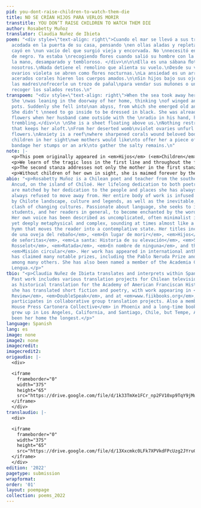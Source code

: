 ```yaml
---
pid: you-dont-raise-children-to-watch-them-die
title: NO SE CRÍAN HIJOS PARA VERLOS MORIR
transtitle: YOU DON’T RAISE CHILDREN TO WATCH THEM DIE
author: Rosabetty Muñoz
translator: Claudia Nuñez de Ibieta
poem: "<div style=\"text-align: right\">Cuando el mar se llevó a sus tres hijos Ella\nestaba
  acodada en la puerta de su casa, pensando \nen ollas aladas y repletas. De pronto
  cayó en \nun vacío del que surgió vieja y encorvada. No \nnecesitó entrar para vestirse
  de negro. Ya estaba \nrecogiendo ﬂores cuando salió su hombre con la \nradio en
  la mano, desamparado y tembloroso. </div>\n\n\nElla es una sábana ﬂotando sobre
  nosotros.\nNada detiene el remolino que alienta su vuelo.\nDesde su vientre deshabitado\nlos
  ovarios violeta se abren como ﬂores nocturnas.\nLa ansiedad es un arrecife\ndonde
  acerados corales hieren los cuerpos amados.\n\nSin hijos bajo sus ojos\nquisiéramos
  las madres\nofrecerle un trozo de pañal\npara vendar sus muñones o un arca\ndonde
  recoger los salados restos.\n"
transpoem: "<div style=\"text-align: right\">When the sea took away her three sons
  She \nwas leaning in the doorway of her home, thinking \nof winged and brimming
  pots. Suddenly she fell into\nan abyss, from which she emerged old and hunched.
  She didn’t \nneed to go inside to be dressed in black. She was already \ngathering
  flowers when her husband came outside with the \nradio in his hand, helpless and
  trembling.</div>\n \nShe is a sheet floating above us.\nNothing restrains the whirlwind
  that keeps her aloft.\nFrom her deserted womb\nviolet ovaries unfurl like night-blooming
  flowers.\nAnxiety is a reef\nwhere sharpened corals wound beloved bodies.\n\nWithout
  children in her sight\nwe mothers would like\nto offer her a piece of diaper cloth\nto
  bandage her stumps or an ark\nto gather the salty remains.\n"
note: |-
  <p>This poem originally appeared in <em>Hijos</em> (<em>Children</em>, 1991), a sublimely beautiful collection of Muñoz’s poems centered around pregnancy and motherhood. This image-rich, heart-aching piece — the final poem in the collection — is based on a real event from the time. In a historical context, such tragedies occur all too often in the maritime culture of Chiloé, as perhaps they do in other places, and the individual loss and grief conveyed become universal in significance. The particular language and imagery of Muñoz’s poetry, however, is specific to the culture, lore and landscape of the Chiloé archipelago, and is one of the most essential elements throughout her entire body of work.</p>
  <p>We learn of the tragic loss in the first line and throughout the first stanza. In robbing her of her children, the sea not only took them — <em>se los llevó</em>, but “took them away”; the line becomes more similar in length to the original and emphasizes the loss. While their mother leaned in the doorway, awaiting their safe return and anticipating a successful catch, the pots of fish and seafood stew she was already planning would not merely be full, but <em>rebosantes</em> — “brimming” in joyous abundance. The traditional clay pots, with handles like folded “wings,” embody the magic of the hearth, the reward for such hard, often dangerous, labor at sea. She is endowed by the poet — a mother of three herself — with a powerful, unquestionable sense of maternal intuition. She somehow knows and feels the ultimate loss before her husband hears the tragic news reported on the radio. An abyss of devastation swallows her and spits her out, shrunken and aged. In a traditional culture not unfamiliar with tragedies at sea, it isn’t odd that she is already “dressed in black” and “gathering flowers” by the time he comes outside, “helpless and trembling.”</p>
  <p>The second stanza addresses not only the mother in the first stanza, but all grieving mothers, forever unmoored. In the second line, my approach to translating the image into English resulted in a more adaptive choice. From the original, “nada detiene el remolino que alienta su vuelo,” <em>remolino</em> can mean a whirlpool or a whirlwind. Instead of the more obvious reference to water, I chose the reference to air, for its connection to the rest of the phrase, <em>que alienta su vuelo</em> (“that encourages her flight”), and settled on “nothing restrains the whirlwind that keeps her aloft.”</p>
  <p>Without children of her own in sight, she is maimed forever by the loss. The other mothers know there’s no possible consolation, but can only offer gestures of compassion.</p>
abio: "<p>Rosabetty Muñoz is a Chilean poet and teacher from the southern city of
  Ancud, on the island of Chiloé. Her lifelong dedication to both poetry and education
  are matched by her dedication to the people and places she has always known, and
  always refused to move away from. Her entire body of work is infused with and inspired
  by Chilote landscape, culture and legends, as well as the inevitable, present-day
  clash of changing cultures. Passionate about language, she seeks to inspire her
  students, and her readers in general, to become enchanted by the words they hear.
  Her own voice has been described as uncomplicated, often minimalist in appearance,
  yet deeply metaphysical and complex, sounding at times almost like a prayer or a
  hymn that moves the reader into a contemplative state. Her titles include <em>Canto
  de una oveja del rebaño</em>, <em>En lugar de morir</em>, <em>Hijos</em>, <em>Baile
  de señoritas</em>, <em>La santa: Historia de su elevación</em>, <em>Sombras en el
  Rosselot</em>, <em>Ratada</em>, <em>En nombre de ninguna</em>, and the anthology
  <em>Misión circular</em>. Her work has appeared in international anthologies, and
  has claimed many notable prizes, including the Pablo Neruda Prize and the Altazor,
  among many others. She has also been named a member of the Academia Chilena de la
  Lengua.</p>"
tbio: "<p>Claudia Nuñez de Ibieta translates and interprets within Spanish and English.
  Past work includes various translation projects for Chilean television, as well
  as historical translation for the Academy of American Franciscan History. More recently,
  she has translated short fiction and poetry, with work appearing in <em>Harpy Hybrid
  Review</em>, <em>DoubleSpeak</em>, and at <em>www.fiikbooks.org</em>, where she
  participates in collaborative group translation projects. Also a member of the <em>Cardboard
  House Press Cartonera Collective</em> in Phoenix and a long-time bookseller, she
  grew up in Los Angeles, California, and Santiago, Chile, but Tempe, Arizona, has
  been her home the longest.</p>"
language: Spanish
lang: es
image: none
image2: none
imagecredit: 
imagecredit2: 
origaudio: |-
  <div>

  <iframe
    frameborder="0"
    width="375"
    height="65"
    src="https://drive.google.com/file/d/1k33TmXe1FCr_np2FV10xp9TqY9jMuxH6/preview">
  </iframe>
  </div>
translaudio: |-
  <div>

  <iframe
    frameborder="0"
    width="375"
    height="65"
    src="https://drive.google.com/file/d/13Xxcmkc0LFk7XPVkdFPcUzg2JYruCbux/preview">
  </iframe>
  </div>
edition: '2022'
pagetype: submission
wrapformat: 
order: '01'
layout: poempage
collection: poems_2022
---
```

